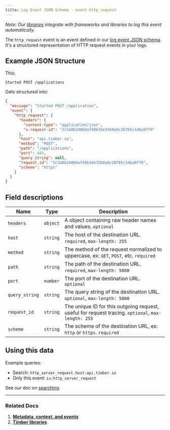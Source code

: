 ```yaml
---
title: Log Event JSON Schema - event.http_request
---
```

*Note: Our [libraries](/docs/languages) integrate with frameworks and libraries to log this event automatically.*

The `http_request` event is an event defined in our [log event JSON schema](/docs/concepts/log-json-schema). It's a structured representation of HTTP request events in your logs.

## Example JSON Structure

This:

```
Started POST /applications
```

Gets structured into:

```json
{
  "message": "Started POST /application",
  "event": {
    "http_request": {
      "headers": {
        "content-type": "application/json",
        "x-request-id": "2c3a0b24069af49b3de35b8e8c26765c1dba9ff0"
      },
      "host": "api.timber.io",
      "method": "POST",
      "path": "/applications",
      "port": 443,
      "query_string": null,
      "request_id": "2c3a0b24069af49b3de35b8e8c26765c1dba9ff0",
      "scheme": "https"
    }
  }
}
```


## Field descriptions

Name | Type | Description
-----|------|------------
`headers` | `object` | A object containing raw header names and values. `optional`
`host` | `string` | The host of the destination URL. `required`, `max-length: 255`
`method` | `string` | The method of the request normalized to uppercase, ex: `GET`, `POST`, etc. `required`
`path` | `string` | The path of the destination URL. `required`, `max-length: 5000`
`port` | `number` | The port of the destination URL. `optional`
`query_string` | `string` | The query string of the destination URL. `optional`, `max-length: 5000`
`request_id` | `string` | The unique ID for this outgoing request, useful for request tracing. `optional`, `max-length: 255`
`scheme` | `string` | The scheme of the destination URL, ex: `http` or `https`. `required`


## Using this data

Example queries:

* Search: `http_server_request.host:api.timber.io`
* Only this event: `is:http_server_request`

See our doc on [searching](/docs/app/console/searching).

---

### Related Docs

1. [**Metadata, context, and events**](/docs/concepts/metadata-context-and-events)
2. [**Timber libraries**](/docs/languages)
